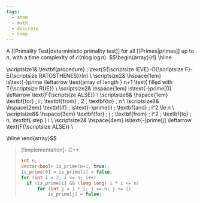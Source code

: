 ```yaml
---
tags:
  - atom
  - math
  - discrete
  - comp
---
```

A [[Primality Test|deterministic primality test]] for all [[Primes|primes]] up to $n$, with a time complexity of $\mathcal{O}(n\log\log n)$. 
$$\begin{array}{rl}
\hline

\scriptsize1& \textbf{procedure} \; \text{S{\scriptsize IEVE}-O{\scriptsize F}-E{\scriptsize RATOSTHENES}}(n) \\
\scriptsize2& \hspace{1em} is\text{-}prime \leftarrow \text{array of length } n+1 \text{ filled with T{\scriptsize RUE}} \\
\scriptsize2& \hspace{1em} is\text{-}prime[0] \leftarrow \text{F{\scriptsize ALSE}} \\
\scriptsize8& \hspace{1em} \textbf{for} \; i \; \textbf{from} \; 2 \; \textbf{to} \; n  \\
\scriptsize8& \hspace{2em} \textbf{if} \; is\text{-}prime(i) \; \textbf{and} \; i^2 \le n \\
\scriptsize8& \hspace{3em} \textbf{for} \; j \; \textbf{from} \; i^2 \; \textbf{to} \; n, \textbf{ step } i  \\
\scriptsize2& \hspace{4em} is\text{-}prime[j] \leftarrow \text{F{\scriptsize ALSE}} \\

\hline
\end{array}$$

> [!implementation]- C++
> ```cpp
> int n;
> vector<bool> is_prime(n+1, true);
> is_prime[0] = is_prime[1] = false;
> for (int i = 2; i <= n; i++) 
> 	if (is_prime[i] && (long long) i * i <= n) 
> 		for (int j = i * i; j <= n; j += i) 
> 			is_prime[j] = false;
> ```
